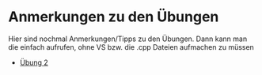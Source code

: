 # Anmerkungen zu den Übungen

Hier sind nochmal Anmerkungen/Tipps zu den Übungen. Dann kann man die einfach aufrufen, ohne VS bzw. die .cpp Dateien aufmachen zu müssen

- [Übung 2](Ue2.md)